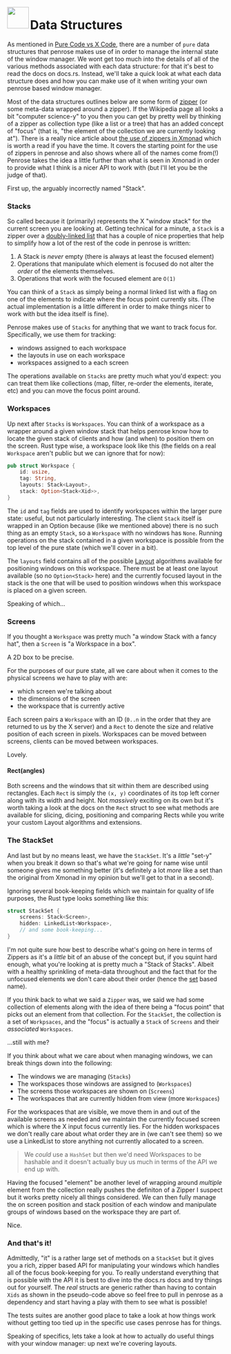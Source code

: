 <image width="50px" src="https://raw.githubusercontent.com/sminez/penrose/develop/icon.svg" align="left"></image>
# Data Structures

As mentioned in [Pure Code vs X Code][0], there are a number of `pure` data structures that penrose makes use of
in order to manage the internal state of the window manager. We wont get too much into the details of all of the
various methods associated with each data structure: for that it's best to read the docs on docs.rs. Instead,
we'll take a quick look at what each data structure does and how you can make use of it when writing your own
penrose based window manager.

Most of the data structures outlines below are some form of [zipper][1] (or some meta-data wrapped around a zipper).
If the Wikipedia page all looks a bit "computer science-y" to you then you can get by pretty well by thinking of
a zipper as collection type (like a list or a tree) that has an added concept of "focus" (that is, "the element
of the collection we are currently looking at"). There is a really nice article about [the use of zippers in Xmonad][2]
which is worth a read if you have the time. It covers the starting point for the use of zippers in penrose and
also shows where all of the names come from(!) Penrose takes the idea a little further than what is seen in
Xmonad in order to provide what I think is a nicer API to work with (but I'll let you be the judge of that).

First up, the arguably incorrectly named "Stack".


### Stacks

So called because it (primarily) represents the X "window stack" for the current screen you are looking at. Getting
technical for a minute, a `Stack` is a zipper over a [doubly-linked list][3] that has a couple of nice properties
that help to simplify how a lot of the rest of the code in penrose is written:
  1. A Stack is _never_ empty (there is always at least the focused element)
  2. Operations that manipulate which element is focused do not alter the _order_ of the elements themselves.
  3. Operations that work with the focused element are `O(1)`

You can think of a `Stack` as simply being a normal linked list with a flag on one of the elements to indicate
where the focus point currently sits. (The actual implementation is a little different in order to make things
nicer to work with but the idea itself is fine).

Penrose makes use of `Stacks` for anything that we want to track focus for. Specifically, we use them for tracking:
  - windows assigned to each workspace
  - the layouts in use on each workspace
  - workspaces assigned to a each screen

The operations available on `Stacks` are pretty much what you'd expect: you can treat them like collections (map,
filter, re-order the elements, iterate, etc) and you can move the focus point around.


### Workspaces

Up next after `Stacks` is `Workspaces`. You can think of a workspace as a wrapper around a given window stack that
helps penrose know how to locate the given stack of clients and how (and when) to position them on the screen.
Rust type wise, a workspace look like this (the fields on a real `Workspace` aren't public but we can ignore that for now):
```rust
pub struct Workspace {
    id: usize,
    tag: String,
    layouts: Stack<Layout>,
    stack: Option<Stack<Xid>>,
}
```

The `id` and `tag` fields are used to identify workspaces within the larger pure state: useful, but not particularly
interesting. The client `Stack` itself is wrapped in an Option because (like we mentioned above) there is no such
thing as an empty `Stack`, so a `Workspace` with no windows has `None`. Running operations on the stack contained in
a given workspace is possible from the top level of the pure state (which we'll cover in a bit).

The `layouts` field contains all of the possible [Layout][4] algorithms available for positioning windows on this
workspace. There must be at least one layout available (so no `Option<Stack>` here) and the currently focused layout
in the stack is the one that will be used to position windows when this workspace is placed on a given screen.

Speaking of which...


### Screens

If you thought a `Workspace` was pretty much "a window Stack with a fancy hat", then a `Screen` is "a Workspace in a
box".

A 2D box to be precise.

For the purposes of our pure state, all we care about when it comes to the physical screens we have to play with are:
  - which screen we're talking about
  - the dimensions of the screen
  - the workspace that is currently active

Each screen pairs a `Workspace` with an ID (`0..n` in the order that they are returned to us by the X server) and a
`Rect` to denote the size and relative position of each screen in pixels. Workspaces can be moved between screens,
clients can be moved between workspaces.

Lovely.


#### Rect(angles)

Both screens and the windows that sit within them are described using rectangles. Each `Rect` is simply the `(x, y)`
coordinates of its top left corner along with its width and height. Not _massively_ exciting on its own but it's
worth taking a look at the docs on the `Rect` struct to see what methods are available for slicing, dicing, positioning
and comparing Rects while you write your custom Layout algorithms and extensions.


### The StackSet

And last but by no means least, we have the `StackSet`. It's a _little_ "set-y" when you break it down so that's what
we're going for name wise until someone gives me something better (it's definitely a lot _more_ like a set than the
original from Xmonad in my opinion but we'll get to that in a second).

Ignoring several book-keeping fields which we maintain for quality of life purposes, the Rust type looks something like
this:
```rust
struct StackSet {
    screens: Stack<Screen>,
    hidden: LinkedList<Workspace>,
    // and some book-keeping...
}
```

I'm not quite sure how best to describe what's going on here in terms of Zippers as it's a _little_ bit of an abuse of
the concept but, if you squint hard enough, what you're looking at is pretty much a "Stack of Stacks". Albeit with a
healthy sprinkling of meta-data throughout and the fact that for the unfocused elements we don't care about their order
(hence the [set][5] based name).

If you think back to what we said a `Zipper` was, we said we had some collection of elements along with the idea of there
being a "focus point" that picks out an element from that collection. For the `StackSet`, the collection is a set of
`Workpsaces`, and the "focus" is actually a `Stack` of `Screens` and their _associated_ `Workspaces`.

...still with me?

If you think about what we care about when managing windows, we can break things down into the following:
  - The windows we are managing (`Stacks`)
  - The workspaces those windows are assigned to (`Workspaces`)
  - The screens those workspaces are shown on (`Screens`)
  - The workspaces that are currently hidden from view (more `Workspaces`)

For the workspaces that are visible, we move them in and out of the available screens as needed and we maintain the
currently focused screen which is where the X input focus currently lies. For the hidden workspaces we don't really care
about what order they are in (we can't see them) so we use a LinkedList to store anything not currently allocated to a
screen.

> We _could_ use a `HashSet` but then we'd need Workspaces to be hashable and it doesn't actually buy us much in terms
> of the API we end up with.

Having the focused "element" be another level of wrapping around _multiple_ element from the collection really pushes
the definiton of a Zipper I suspect but it works pretty nicely all things considered. We can then fully manage the
on screen position and stack position of each window and manipulate groups of windows based on the workspace they are
part of.

Nice.


### And that's it!

Admittedly, "it" is a rather large set of methods on a `StackSet` but it gives you a rich, zipper based API for manipulating
your windows which handles all of the focus book-keeping for you. To really understand everything that is possible with
the API it is best to dive into the docs.rs docs and try things out for yourself. The _real_ structs are generic rather
than having to contain `Xids` as shown in the pseudo-code above so feel free to pull in penrose as a dependency and start
having a play with them to see what is possible!

The tests suites are another good place to take a look at how things work without getting too tied up in the specific use
cases penrose has for things.

Speaking of specifics, lets take a look at how to actually do useful things with your window manager: up next we're covering
layouts.


  [0]: ./pure-vs-x.md
  [1]: https://en.wikipedia.org/wiki/Zipper_(data_structure)
  [2]: https://donsbot.com/2007/05/17/roll-your-own-window-manager-tracking-focus-with-a-zipper/
  [3]: https://doc.rust-lang.org/std/collections/struct.LinkedList.html
  [4]: ./layouts.md
  [5]: https://en.wikipedia.org/wiki/Set_(mathematics)
